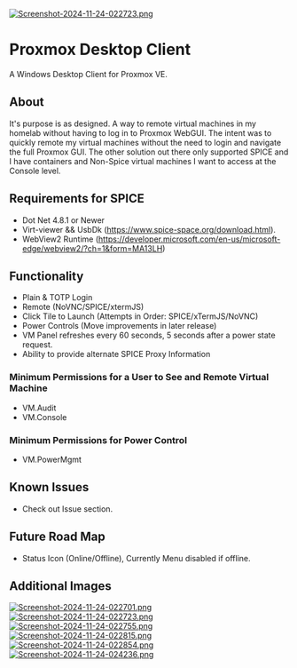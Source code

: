 [![Screenshot-2024-11-24-022723.png](https://i.postimg.cc/13Gsf5rW/Screenshot-2024-11-24-022723.png)](https://postimg.cc/DSwtNhDs)

# Proxmox Desktop Client

A Windows Desktop Client for Proxmox VE.

## About
It's purpose is as designed. A way to remote virtual machines in my homelab without having to log in to Proxmox WebGUI.
The intent was to quickly remote my virtual machines without the need to login and navigate the full Proxmox GUI. The
other solution out there only supported SPICE and I have containers and Non-Spice virtual machines I want to access at the
Console level.

## Requirements for SPICE
- Dot Net 4.8.1 or Newer
- Virt-viewer && UsbDk (https://www.spice-space.org/download.html).
- WebView2 Runtime (https://developer.microsoft.com/en-us/microsoft-edge/webview2/?ch=1&form=MA13LH)

## Functionality
- Plain & TOTP Login
- Remote (NoVNC/SPICE/xtermJS)
- Click Tile to Launch (Attempts in Order: SPICE/xTermJS/NoVNC)
- Power Controls (Move improvements in later release)
- VM Panel refreshes every 60 seconds, 5 seconds after a power state request.
- Ability to provide alternate SPICE Proxy Information

### Minimum Permissions for a User to See and Remote Virtual Machine
- VM.Audit
- VM.Console

### Minimum Permissions for Power Control
- VM.PowerMgmt

## Known Issues
- Check out Issue section.

## Future Road Map
- Status Icon (Online/Offline), Currently Menu disabled if offline.

## Additional Images
[![Screenshot-2024-11-24-022701.png](https://i.postimg.cc/d3ftmHh4/Screenshot-2024-11-24-022701.png)](https://postimg.cc/WqMvs76k)
[![Screenshot-2024-11-24-022723.png](https://i.postimg.cc/13Gsf5rW/Screenshot-2024-11-24-022723.png)](https://postimg.cc/DSwtNhDs)
[![Screenshot-2024-11-24-022755.png](https://i.postimg.cc/k57983j7/Screenshot-2024-11-24-022755.png)](https://postimg.cc/dhNzPXPf)
[![Screenshot-2024-11-24-022815.png](https://i.postimg.cc/0QQsWGR3/Screenshot-2024-11-24-022815.png)](https://postimg.cc/ns6gMDLY)
[![Screenshot-2024-11-24-022854.png](https://i.postimg.cc/G90nmZ8w/Screenshot-2024-11-24-022854.png)](https://postimg.cc/MfYFs3md)
[![Screenshot-2024-11-24-024236.png](https://i.postimg.cc/XNrZXdGQ/Screenshot-2024-11-24-024236.png)](https://postimg.cc/K4ycHK5M)